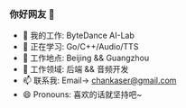 ### 你好网友 👋


- 🔭 我的工作: ByteDance AI-Lab
- 🌱 正在学习: Go/C++/Audio/TTS
- 👯 工作地点: Beijing && Guangzhou
- 💬 工作领域: 后端 && 音频开发
- 📫 联系我: Email-> chankaser@gmail.com
- 😄 Pronouns: 喜欢的话就坚持吧~

